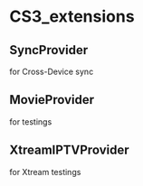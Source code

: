 # CS3_extensions

## SyncProvider
for Cross-Device sync

## MovieProvider
for testings

## XtreamIPTVProvider
for Xtream testings

